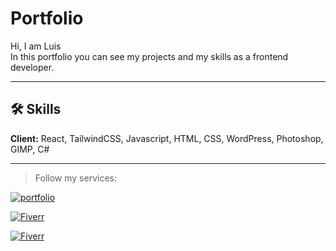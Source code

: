 
# Portfolio

Hi, I am Luis
<br>
In this portfolio you can see my projects and my skills as a frontend developer.




------------

## 🛠 Skills

**Client:** React, TailwindCSS,
Javascript, HTML, CSS, WordPress, Photoshop, GIMP, C#

------------

>Follow my services:

[![portfolio](https://img.shields.io/badge/my_portfolio-000?style=for-the-badge&logo=ko-fi&logoColor=white)](https://luisvz485.github.io/portfolio_LuisVelasquez/)

[![Fiverr](https://img.shields.io/badge/my_fiverr_profile-002?style=for-the-badge&logo=fiverr&logoColor=#1DBF73)](https://www.fiverr.com/velta_developer)

[![Fiverr](https://img.shields.io/badge/kwork-000?style=for-the-badge&logo=kwork&logoColor=white)](https://kwork.com/user/velta_developer)



